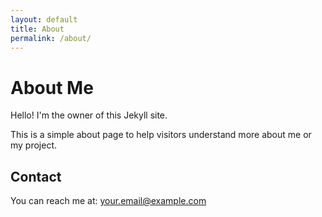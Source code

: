 ```yaml
---
layout: default
title: About
permalink: /about/
---
```


# About Me

Hello! I'm the owner of this Jekyll site. 

This is a simple about page to help visitors understand more about me or my project.

## Contact

You can reach me at: your.email@example.com
